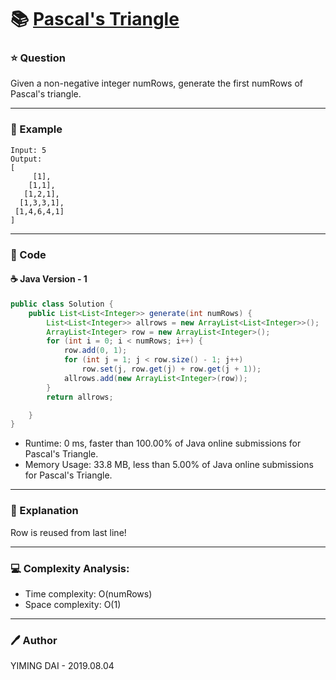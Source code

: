 # :books: [Pascal's Triangle](https://leetcode.com/problems/pascals-triangle/)

### :star: Question

Given a non-negative integer numRows, generate the first numRows of Pascal's triangle.

--- 

### :car: Example
```
Input: 5
Output:
[
     [1],
    [1,1],
   [1,2,1],
  [1,3,3,1],
 [1,4,6,4,1]
]
```
---

### :hammer: Code

#### :coffee: Java Version - 1

```java
public class Solution {
    public List<List<Integer>> generate(int numRows) {
        List<List<Integer>> allrows = new ArrayList<List<Integer>>();
        ArrayList<Integer> row = new ArrayList<Integer>();
        for (int i = 0; i < numRows; i++) {
            row.add(0, 1);
            for (int j = 1; j < row.size() - 1; j++)
                row.set(j, row.get(j) + row.get(j + 1));
            allrows.add(new ArrayList<Integer>(row));
        }
        return allrows;

    }
}
```

- Runtime: 0 ms, faster than 100.00% of Java online submissions for Pascal's Triangle.
- Memory Usage: 33.8 MB, less than 5.00% of Java online submissions for Pascal's Triangle.

---

### :pencil: Explanation

Row is reused from last line!

---

### :computer: Complexity Analysis:

- Time complexity: O(numRows)
- Space complexity: O(1)

---

### :pen: Author

YIMING DAI - 2019.08.04
